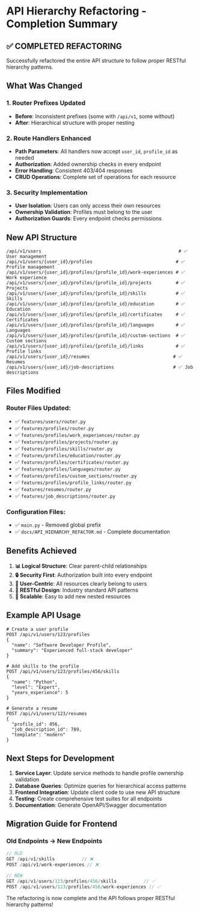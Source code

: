 # API Hierarchy Refactoring - Completion Summary

## ✅ COMPLETED REFACTORING

Successfully refactored the entire API structure to follow proper RESTful hierarchy patterns.

## What Was Changed

### 1. Router Prefixes Updated
- **Before**: Inconsistent prefixes (some with `/api/v1`, some without)
- **After**: Hierarchical structure with proper nesting

### 2. Route Handlers Enhanced
- **Path Parameters**: All handlers now accept `user_id`, `profile_id` as needed
- **Authorization**: Added ownership checks in every endpoint
- **Error Handling**: Consistent 403/404 responses
- **CRUD Operations**: Complete set of operations for each resource

### 3. Security Implementation
- **User Isolation**: Users can only access their own resources
- **Ownership Validation**: Profiles must belong to the user
- **Authorization Guards**: Every endpoint checks permissions

## New API Structure

```
/api/v1/users                                                   # ✅ User management
/api/v1/users/{user_id}/profiles                               # ✅ Profile management
/api/v1/users/{user_id}/profiles/{profile_id}/work-experiences # ✅ Work experience
/api/v1/users/{user_id}/profiles/{profile_id}/projects         # ✅ Projects
/api/v1/users/{user_id}/profiles/{profile_id}/skills           # ✅ Skills
/api/v1/users/{user_id}/profiles/{profile_id}/education        # ✅ Education
/api/v1/users/{user_id}/profiles/{profile_id}/certificates     # ✅ Certificates
/api/v1/users/{user_id}/profiles/{profile_id}/languages        # ✅ Languages
/api/v1/users/{user_id}/profiles/{profile_id}/custom-sections  # ✅ Custom sections
/api/v1/users/{user_id}/profiles/{profile_id}/links            # ✅ Profile links
/api/v1/users/{user_id}/resumes                               # ✅ Resumes
/api/v1/users/{user_id}/job-descriptions                      # ✅ Job descriptions
```

## Files Modified

### Router Files Updated:
- ✅ `features/users/router.py`
- ✅ `features/profiles/router.py`
- ✅ `features/profiles/work_experiences/router.py`
- ✅ `features/profiles/projects/router.py`
- ✅ `features/profiles/skills/router.py`
- ✅ `features/profiles/education/router.py`
- ✅ `features/profiles/certificates/router.py`
- ✅ `features/profiles/languages/router.py`
- ✅ `features/profiles/custom_sections/router.py`
- ✅ `features/profiles/profile_links/router.py`
- ✅ `features/resumes/router.py`
- ✅ `features/job_descriptions/router.py`

### Configuration Files:
- ✅ `main.py` - Removed global prefix
- ✅ `docs/API_HIERARCHY_REFACTOR.md` - Complete documentation

## Benefits Achieved

1. **📊 Logical Structure**: Clear parent-child relationships
2. **🔒 Security First**: Authorization built into every endpoint
3. **🎯 User-Centric**: All resources clearly belong to users
4. **📱 RESTful Design**: Industry standard API patterns
5. **🚀 Scalable**: Easy to add new nested resources

## Example API Usage

```http
# Create a user profile
POST /api/v1/users/123/profiles
{
  "name": "Software Developer Profile",
  "summary": "Experienced full-stack developer"
}

# Add skills to the profile
POST /api/v1/users/123/profiles/456/skills
{
  "name": "Python",
  "level": "Expert",
  "years_experience": 5
}

# Generate a resume
POST /api/v1/users/123/resumes
{
  "profile_id": 456,
  "job_description_id": 789,
  "template": "modern"
}
```

## Next Steps for Development

1. **Service Layer**: Update service methods to handle profile ownership validation
2. **Database Queries**: Optimize queries for hierarchical access patterns
3. **Frontend Integration**: Update client code to use new API structure
4. **Testing**: Create comprehensive test suites for all endpoints
5. **Documentation**: Generate OpenAPI/Swagger documentation

## Migration Guide for Frontend

### Old Endpoints → New Endpoints
```javascript
// OLD
GET /api/v1/skills          // ❌
POST /api/v1/work-experiences // ❌

// NEW
GET /api/v1/users/123/profiles/456/skills          // ✅
POST /api/v1/users/123/profiles/456/work-experiences // ✅
```

The refactoring is now complete and the API follows proper RESTful hierarchy patterns!
